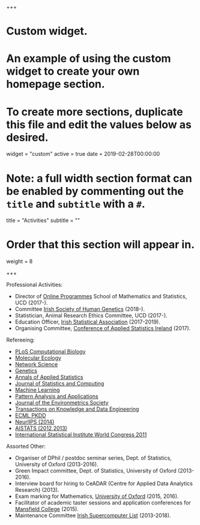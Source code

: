 +++
# Custom widget.
# An example of using the custom widget to create your own homepage section.
# To create more sections, duplicate this file and edit the values below as desired.
widget = "custom"
active = true
date = 2019-02-28T00:00:00

# Note: a full width section format can be enabled by commenting out the `title` and `subtitle` with a `#`.
title = "Activities"
subtitle = ""

# Order that this section will appear in.
weight = 8

+++

Professional Activities:

- Director of [Online Programmes](https://www.ucd.ie/online/dataanalytics) School of Mathematics and Statistics, UCD (2017-).
- Committee [Irish Society of Human Genetics](http://irishsocietyofhumangenetics.blogspot.com/) (2018-). 
- Statistician, Animal Research Ethics Committee, UCD (2017-).
- Education Officer, [Irish Statistical Association](http://www.istat.ie) (2017-2019).
- Organising Committee, [Conference of Applied Statistics Ireland](https://casi.ie/CASI_2017/index.html) (2017).

Refereeing: 

- [PLoS Computational Biology](https://journals.plos.org/ploscompbiol/)
- [Molecular Ecology](https://onlinelibrary.wiley.com/journal/1365294x)
- [Network Science](https://www.cambridge.org/core/journals/network-science)
- [Genetics](http://www.genetics.org/) 
- [Annals of Applied Statistics](https://projecteuclid.org/euclid.aoas)
- [Journal of Statistics and Computing](https://link.springer.com/journal/11222)
- [Machine Learning](https://www.springer.com/computer/ai/journal/10994)
- [Pattern Analysis and Applications](https://www.springer.com/computer/image+processing/journal/10044)
- [Journal of the Environmetrics Society](https://onlinelibrary.wiley.com/journal/1099095x)
- [Transactions on Knowledge and Data Engineering](https://www.computer.org/web/tkde)
- [ECML PKDD](http://www.ecmlpkdd2018.org/)
- [NeurlIPS (2014)](https://nips.cc/Conferences/2014)
- [AISTATS (2012,2013)](https://www.aistats.org/)
- [International Statistical Institute World Congress 2011 ](http://2011.isiproceedings.org/)

Assorted Other: 

- Organiser of DPhil / postdoc seminar series, Dept. of Statistics, University of Oxford (2013-2016).
- Green Impact committee, Dept. of Statistics, University of Oxford (2013-2016).
- Interview board for hiring to CeADAR (Centre for Applied Data Analytics Research) (2013).
- Exam marking for Mathematics, [University of Oxford](http://www.ox.ac.uk/) (2015, 2016).
- Facilitator of academic taster sessions and application conferences for [Mansfield College](https://www.mansfield.ox.ac.uk/) (2015).
- Maintenance Committee [Irish Supercomputer List](http://www.irishsupercomputerlist.org/) (2013-2018).
